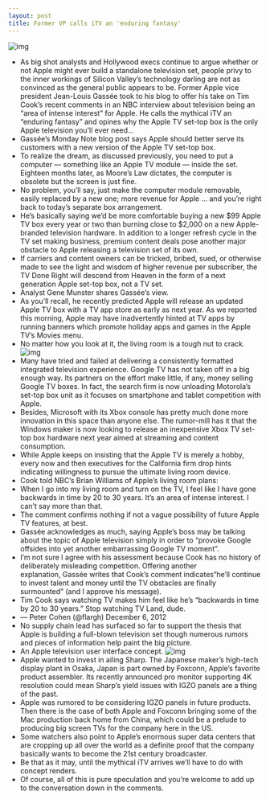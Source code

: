```yaml
---
layout: post
title: Former VP calls iTV an 'enduring fantasy'
---
```

![img](http://media.idownloadblog.com/wp-content/uploads/2012/05/iTV-on-wall-mockup.jpeg)
* As big shot analysts and Hollywood execs continue to argue whether or not Apple might ever build a standalone television set, people privy to the inner workings of Silicon Valley’s technology darling are not as convinced as the general public appears to be. Former Apple vice president Jean-Louis Gassée took to his blog to offer his take on Tim Cook’s recent comments in an NBC interview about television being an “area of intense interest” for Apple. He calls the mythical iTV an “enduring fantasy” and opines why the Apple TV set-top box is the only Apple television you’ll ever need…
* Gassée’s Monday Note blog post says Apple should better serve its customers with a new version of the Apple TV set-top box.
* To realize the dream, as discussed previously, you need to put a computer — something like an Apple TV module — inside the set. Eighteen months later, as Moore’s Law dictates, the computer is obsolete but the screen is just fine.
* No problem, you’ll say, just make the computer module removable, easily replaced by a new one; more revenue for Apple … and you’re right back to today’s separate box arrangement.
* He’s basically saying we’d be more comfortable buying a new $99 Apple TV box every year or two than burning close to $2,000 on a new Apple-branded television hardware. In addition to a longer refresh cycle in the TV set making business, premium content deals pose another major obstacle to Apple releasing a television set of its own.
* If carriers and content owners can be tricked, bribed, sued, or otherwise made to see the light and wisdom of higher revenue per subscriber, the TV Done Right will descend from Heaven in the form of a next generation Apple set-top box, not a TV set.
* Analyst Gene Munster shares Gassée’s view.
* As you’ll recall, he recently predicted Apple will release an updated Apple TV box with a TV app store as early as next year. As we reported this morning, Apple may have inadvertently hinted at TV apps by running banners which promote holiday apps and games in the Apple TV’s Movies menu.
* No matter how you look at it, the living room is a tough nut to crack.
![img](http://media.idownloadblog.com/wp-content/uploads/2012/02/hdtv-111025.jpg)
* Many have tried and failed at delivering a consistently formatted integrated television experience. Google TV has not taken off in a big enough way. Its partners on the effort make little, if any, money selling Google TV boxes. In fact, the search firm is now unloading Motorola’s set-top box unit as it focuses on smartphone and tablet competition with Apple.
* Besides, Microsoft with its Xbox console has pretty much done more innovation in this space than anyone else. The rumor-mill has it that the Windows maker is now looking to release an inexpensive Xbox TV set-top box hardware next year aimed at streaming and content consumption.
* While Apple keeps on insisting that the Apple TV is merely a hobby, every now and then executives for the California firm drop hints indicating willingness to pursue the ultimate living room device.
* Cook told NBC’s Brian Williams of Apple’s living room plans:
* When I go into my living room and turn on the TV, I feel like I have gone backwards in time by 20 to 30 years. It’s an area of intense interest. I can’t say more than that.
* The comment confirms nothing if not a vague possibility of future Apple TV features, at best.
* Gassée acknowledges as much, saying Apple’s boss may be talking about the topic of Apple television simply in order to “provoke Google offsides into yet another embarrassing Google TV moment”.
* I’m not sure I agree with his assessment because Cook has no history of deliberately misleading competition. Offering another explanation, Gassée writes that Cook’s comment indicates“he’ll continue to invest talent and money until the TV obstacles are finally surmounted” (and I approve his message).
* Tim Cook says watching TV makes him feel like he’s “backwards in time by 20 to 30 years.” Stop watching TV Land, dude.
* — Peter Cohen (@flargh) December 6, 2012
* No supply chain lead has surfaced so far to support the thesis that Apple is building a full-blown television set though numerous rumors and pieces of information help paint the big picture.
* An Apple television user interface concept.
![img](http://media.idownloadblog.com/wp-content/uploads/2012/11/Apple-TV-UI-Concept-image-001.jpg)
* Apple wanted to invest in ailing Sharp. The Japanese maker’s high-tech display plant in Osaka, Japan is part owned by Foxconn, Apple’s favorite product assembler. Its recently announced pro monitor supporting 4K resolution could mean Sharp’s yield issues with IGZO panels are a thing of the past.
* Apple was rumored to be considering IGZO panels in future products. Then there is the case of both Apple and Foxconn bringing some of the Mac production back home from China, which could be a prelude to producing big screen TVs for the company here in the US.
* Some watchers also point to Apple’s enormous super data centers that are cropping up all over the world as a definite proof that the company basically wants to become the 21st century broadcaster.
* Be that as it may, until the mythical iTV arrives we’ll have to do with concept renders.
* Of course, all of this is pure speculation and you’re welcome to add up to the conversation down in the comments.

